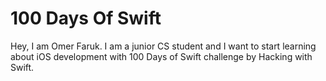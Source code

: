 # 100 Days Of Swift
Hey, I am Omer Faruk. I am a junior CS student and I want to start learning about iOS development with 
100 Days of Swift challenge by Hacking with Swift.
